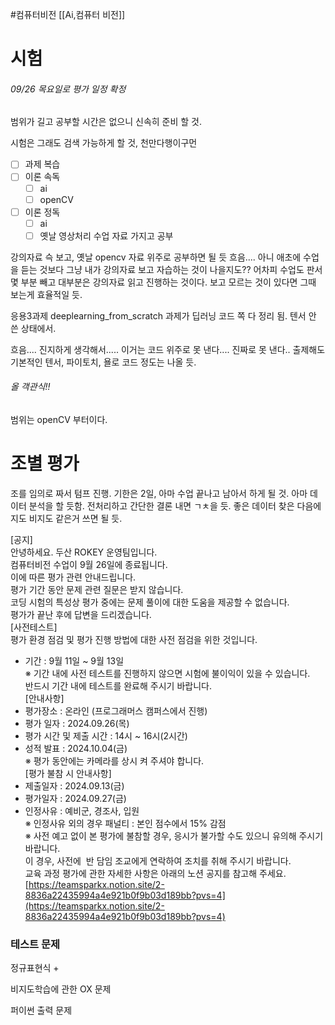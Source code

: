 #컴퓨터비전 
[[Ai,컴퓨터 비전]]

# 시험
###### 09/26 목요일로 평가 일정 확정
범위가 길고 공부할 시간은 없으니 신속히 준비 할 것.

시험은 그래도 검색 가능하게 할 것, 천만다행이구먼

- [ ] 과제 복습
- [ ] 이론 속독
	- [ ] ai
	- [ ] openCV
- [ ] 이론 정독
	- [ ] ai
	- [ ] 옛날 영상처리 수업 자료 가지고 공부

강의자료 슥 보고, 옛날 opencv 자료 위주로 공부하면 될 듯
흐음.... 아니 애초에 수업을 듣는 것보다 그냥 내가 강의자료 보고 자습하는 것이 나을지도?? 어차피 수업도 판서 몇 부분 빼고 대부분은 강의자료 읽고 진행하는 것이다. 보고 모르는 것이 있다면 그때 보는게 효율적일 듯.

응용3과제 deeplearning_from_scratch 과제가 딥러닝 코드 쪽 다 정리 됨. 텐서 안 쓴 상태에서.

흐음.... 진지하게 생각해서..... 이거는 코드 위주로 못 낸다.... 진짜로 못 낸다..
출제해도 기본적인 텐서, 파이토치, 욜로 코드 정도는 나올 듯.

###### 올 객관식!!
범위는 openCV 부터이다.

# 조별 평가
조를 임의로 짜서 텀프 진행. 기한은 2일, 아마 수업 끝나고 남아서 하게 될 것.
아마 데이터 분석을 할 듯함. 전처리하고 간단한 결론 내면 ㄱㅊ을 듯.
좋은 데이터 찾은 다음에 지도 비지도 같은거 쓰면 될 듯.


\[공지]  
안녕하세요. 두산 ROKEY 운영팀입니다.  
컴퓨터비전 수업이 9월 26일에 종료됩니다.  
이에 따른 평가 관련 안내드립니다.  
평가 기간 동안 문제 관련 질문은 받지 않습니다.  
코딩 시험의 특성상 평가 중에는 문제 풀이에 대한 도움을 제공할 수 없습니다.  
평가가 끝난 후에 답변을 드리겠습니다.  
[사전테스트]  
평가 환경 점검 및 평가 진행 방법에 대한 사전 점검을 위한 것입니다.  
- 기간 : 9월 11일 ~ 9월 13일  
※ 기간 내에 사전 테스트를 진행하지 않으면 시험에 불이익이 있을 수 있습니다.  
반드시 기간 내에 테스트를 완료해 주시기 바랍니다.  
[안내사항]  
- 평가장소 : 온라인 (프로그래머스 캠퍼스에서 진행)  
- 평가 일자 : 2024.09.26(목)  
- 평가 시간 및 제출 시간 : 14시 ~ 16시(2시간)  
- 성적 발표 : 2024.10.04(금)  
※ 평가 동안에는 카메라를 상시 켜 주셔야 합니다.  
[평가 불참 시 안내사항]  
- 제출일자 : 2024.09.13(금)  
- 평가일자 : 2024.09.27(금)  
- 인정사유 : 예비군, 경조사, 입원  
※ 인정사유 외의 경우 패널티 : 본인 점수에서 15% 감점  
※ 사전 예고 없이 본 평가에 불참할 경우, 응시가 불가할 수도 있으니 유의해 주시기 바랍니다.  
이 경우, 사전에  반 담임 조교에게 연락하여 조치를 취해 주시기 바랍니다.  
교육 과정 평가에 관한 자세한 사항은 아래의 노션 공지를 참고해 주세요.  
[https://teamsparkx.notion.site/2-8836a22435994a4e921b0f9b03d189bb?pvs=4](https://teamsparkx.notion.site/2-8836a22435994a4e921b0f9b03d189bb?pvs=4)

### 테스트 문제
정규표현식 +

비지도학습에 관한 OX 문제

퍼이썬 출력 문제
